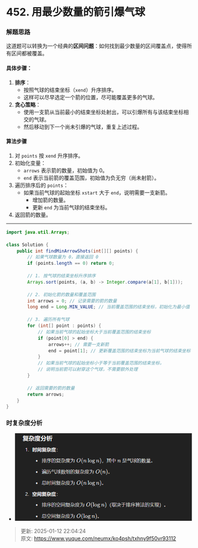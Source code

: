 # 452. 用最少数量的箭引爆气球

### 解题思路
这道题可以转换为一个经典的**区间问题**：如何找到最少数量的区间覆盖点，使得所有区间都被覆盖。

#### 具体步骤：
1. **排序**：
    - 按照气球的结束坐标（`xend`）升序排序。
    - 这样可以尽早选定一个箭的位置，尽可能覆盖更多的气球。
2. **贪心策略**：
    - 使用一支箭从当前最小的结束坐标处射出，可以引爆所有与该结束坐标相交的气球。
    - 然后移动到下一个尚未引爆的气球，重复上述过程。

#### 算法步骤
1. 对 `points` 按 `xend` 升序排序。
2. 初始化变量：
    - `arrows` 表示箭的数量，初始值为 0。
    - `end` 表示当前箭的覆盖范围，初始值为负无穷（尚未射箭）。
3. 遍历排序后的 `points`：
    - 如果当前气球的起始坐标 `xstart` 大于 `end`，说明需要一支新箭。
        * 增加箭的数量。
        * 更新 `end` 为当前气球的结束坐标。
4. 返回箭的数量。

---

```java
import java.util.Arrays;

class Solution {
    public int findMinArrowShots(int[][] points) {
        // 如果气球数量为 0，直接返回 0
        if (points.length == 0) return 0;

        // 1. 按气球的结束坐标升序排序
        Arrays.sort(points, (a, b) -> Integer.compare(a[1], b[1]));

        // 2. 初始化箭的数量和覆盖范围
        int arrows = 0; // 记录需要的箭的数量
        long end = Long.MIN_VALUE; // 当前覆盖范围的结束坐标，初始化为最小值（防止整数溢出）

        // 3. 遍历所有气球
        for (int[] point : points) {
            // 如果当前气球的起始坐标大于当前覆盖范围的结束坐标
            if (point[0] > end) {
                arrows++; // 需要一支新箭
                end = point[1]; // 更新覆盖范围的结束坐标为当前气球的结束坐标
            }
            // 如果当前气球的起始坐标小于等于当前覆盖范围的结束坐标，
            // 说明当前箭可以射穿这个气球，不需要额外处理
        }

        // 返回需要的箭的数量
        return arrows;
    }
}
```

### 时复杂度分析
+ ![1736690659227-cd270be5-68ca-44ca-9050-e4847e135a2e.png](./img/irwqH5KlvdbE8LWj/1736690659227-cd270be5-68ca-44ca-9050-e4847e135a2e-909819.png)







> 更新: 2025-01-12 22:04:24  
> 原文: <https://www.yuque.com/neumx/ko4psh/txhny9f50vr93112>